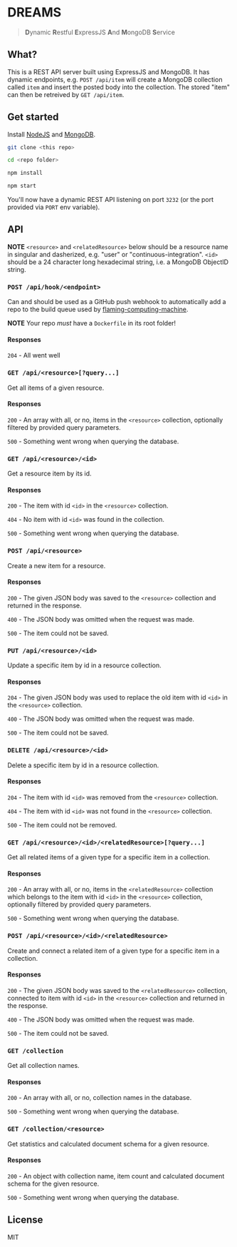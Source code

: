 DREAMS
=======

> **D**ynamic **R**estful **E**xpressJS **A**nd **M**ongoDB **S**ervice

## What?

This is a REST API server built using ExpressJS and MongoDB.
It has dynamic endpoints, e.g. `POST /api/item` will create a MongoDB collection called `item` and insert the posted body into the collection. The stored "item" can then be retreived by `GET /api/item`.

## Get started

Install [NodeJS](http://nodejs.org/download/) and [MongoDB](https://www.mongodb.org/downloads).


```bash
git clone <this repo>

cd <repo folder>

npm install

npm start
```

You'll now have a dynamic REST API listening on port `3232` (or the port provided via `PORT` env variable).

## API

**NOTE** `<resource>` and `<relatedResource>` below should be a resource name in singular and dasherized, e.g. "user" or "continuous-integration". `<id>` should be a 24 character long hexadecimal string, i.e. a MongoDB ObjectID string.

### `POST /api/hook/<endpoint>`

Can and should be used as a GitHub push webhook to automatically add a repo to the build queue used by [flaming-computing-machine](https://github.com/Softhouse/flaming-computing-machine).

**NOTE** Your repo *must* have a `Dockerfile` in its root folder!

#### Responses

`204` - All went well


### `GET /api/<resource>[?query...]`

Get all items of a given resource.

#### Responses

`200` - An array with all, or no, items in the `<resource>` collection, optionally filtered by provided query parameters.

`500` - Something went wrong when querying the database.


### `GET /api/<resource>/<id>`

Get a resource item by its id.

#### Responses

`200` - The item with id `<id>` in the `<resource>` collection.

`404` - No item with id `<id>` was found in the collection.

`500` - Something went wrong when querying the database.


### `POST /api/<resource>`

Create a new item for a resource.

#### Responses

`200` - The given JSON body was saved to the `<resource>` collection and returned in the response.

`400` - The JSON body was omitted when the request was made.

`500` - The item could not be saved.


### `PUT /api/<resource>/<id>`

Update a specific item by id in a resource collection.

#### Responses

`204` - The given JSON body was used to replace the old item with id `<id>` in the `<resource>` collection.

`400` - The JSON body was omitted when the request was made.

`500` - The item could not be saved.


### `DELETE /api/<resource>/<id>`

Delete a specific item by id in a resource collection.

#### Responses

`204` - The item with id `<id>` was removed from the `<resource>` collection.

`404` - The item with id `<id>` was not found in the `<resource>` collection.

`500` - The item could not be removed.


### `GET /api/<resource>/<id>/<relatedResource>[?query...]`

Get all related items of a given type for a specific item in a collection.

#### Responses

`200` - An array with all, or no, items in the `<relatedResource>` collection which belongs to the item with id `<id>` in the `<resource>` collection, optionally filtered by provided query parameters.

`500` - Something went wrong when querying the database.


### `POST /api/<resource>/<id>/<relatedResource>`

Create and connect a related item of a given type for a specific item in a collection.

#### Responses

`200` - The given JSON body was saved to the `<relatedResource>` collection, connected to item with id `<id>` in the `<resource>` collection and returned in the response.

`400` - The JSON body was omitted when the request was made.

`500` - The item could not be saved.


### `GET /collection`

Get all collection names.

#### Responses

`200` - An array with all, or no, collection names in the database.

`500` - Something went wrong when querying the database.


### `GET /collection/<resource>`

Get statistics and calculated document schema for a given resource.

#### Responses

`200` - An object with collection name, item count and calculated document schema for the given resource.

`500` - Something went wrong when querying the database.


## License

MIT

